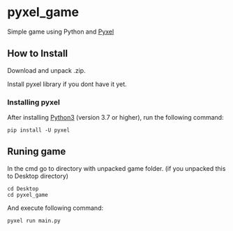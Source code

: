 # pyxel_game
Simple game using Python and [Pyxel](https://github.com/kitao/pyxel)


## How to Install

Download and unpack .zip.

Install pyxel library if you dont have it yet.

### Installing pyxel

After installing [Python3](https://www.python.org/) (version 3.7 or higher), run the following command:
```
pip install -U pyxel
```

## Runing game
 
 In the cmd go to directory with unpacked game folder.
 (if you unpacked this to Desktop directory)
 ```
 cd Desktop
 cd pyxel_game
 ```
 
And execute following command:
```
pyxel run main.py
```
